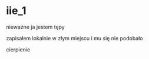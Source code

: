 # iie_1
nieważne ja jestem tępy

zapisałem lokalnie w złym miejscu i mu się nie podobało 

cierpienie